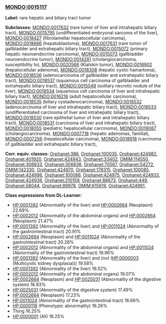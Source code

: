 
### [MONDO:0015117](http://purl.obolibrary.org/obo/MONDO_0015117)
**Label:** rare hepatic and biliary tract tumor

**Subclasses:** [MONDO:0017632](http://purl.obolibrary.org/obo/MONDO_0017632) (rare tumor of liver and intrahepatic biliary tract), [MONDO:0015795](http://purl.obolibrary.org/obo/MONDO_0015795) (undifferentiated embryonal sarcoma of the liver), [MONDO:0018427](http://purl.obolibrary.org/obo/MONDO_0018427) (fibrolamellar hepatocellular carcinoma), [MONDO:0018666](http://purl.obolibrary.org/obo/MONDO_0018666) (hepatoblastoma), [MONDO:0017631](http://purl.obolibrary.org/obo/MONDO_0017631) (rare tumor of gallbladder and extrahepatic biliary tract), [MONDO:0015072](http://purl.obolibrary.org/obo/MONDO_0015072) (primary hepatic neuroendocrine carcinoma), [MONDO:0015073](http://purl.obolibrary.org/obo/MONDO_0015073) (gallbladder neuroendocrine tumor), [MONDO:0014281](http://purl.obolibrary.org/obo/MONDO_0014281) (cholangiocarcinoma, susceptibility to), [MONDO:0020566](http://purl.obolibrary.org/obo/MONDO_0020566) (Klatskin tumor), [MONDO:0018902](http://purl.obolibrary.org/obo/MONDO_0018902) (hepatocellular adenoma), [MONDO:0018308](http://purl.obolibrary.org/obo/MONDO_0018308) (hepatic cystic hamartoma), [MONDO:0018536](http://purl.obolibrary.org/obo/MONDO_0018536) (adenocarcinoma of gallbladder and extrahepatic biliary tract), [MONDO:0018537](http://purl.obolibrary.org/obo/MONDO_0018537) (squamous cell carcinoma of gallbladder and extrahepatic biliary tract), [MONDO:0015049](http://purl.obolibrary.org/obo/MONDO_0015049) (solitary necrotic nodule of the liver), [MONDO:0018534](http://purl.obolibrary.org/obo/MONDO_0018534) (squamous cell carcinoma of liver and intrahepatic biliary tract), [MONDO:0016216](http://purl.obolibrary.org/obo/MONDO_0016216) (adult hepatocellular carcinoma), [MONDO:0018535](http://purl.obolibrary.org/obo/MONDO_0018535) (biliary cystadenocarcinoma), [MONDO:0018532](http://purl.obolibrary.org/obo/MONDO_0018532) (adenocarcinoma of liver and intrahepatic biliary tract), [MONDO:0018533](http://purl.obolibrary.org/obo/MONDO_0018533) (undifferentiated carcinoma of liver and intrahepatic biliary tract), [MONDO:0018530](http://purl.obolibrary.org/obo/MONDO_0018530) (rare epithelial tumor of liver and intrahepatic biliary tract), [MONDO:0018531](http://purl.obolibrary.org/obo/MONDO_0018531) (carcinoma of liver and intrahepatic biliary tract), [MONDO:0018055](http://purl.obolibrary.org/obo/MONDO_0018055) (pediatric hepatocellular carcinoma), [MONDO:0019087](http://purl.obolibrary.org/obo/MONDO_0019087) (cholangiocarcinoma), [MONDO:0007718](http://purl.obolibrary.org/obo/MONDO_0007718) (hepatic adenomas, familial), [MONDO:0007256](http://purl.obolibrary.org/obo/MONDO_0007256) (hepatocellular carcinoma), [MONDO:0018918](http://purl.obolibrary.org/obo/MONDO_0018918) (carcinoma of gallbladder and extrahepatic biliary tract), 

**Corr. equiv. classes:** [Orphanet:386](http://www.orpha.net/ORDO/Orphanet_386), [Orphanet:100035](http://www.orpha.net/ORDO/Orphanet_100035), [Orphanet:424982](http://www.orpha.net/ORDO/Orphanet_424982), [Orphanet:401920](http://www.orpha.net/ORDO/Orphanet_401920), [Orphanet:424943](http://www.orpha.net/ORDO/Orphanet_424943), [Orphanet:33402](http://www.orpha.net/ORDO/Orphanet_33402), [OMIM:114550](http://purl.obolibrary.org/obo/OMIM_114550), [Orphanet:306633](http://www.orpha.net/ORDO/Orphanet_306633), [Orphanet:306636](http://www.orpha.net/ORDO/Orphanet_306636), [Orphanet:70567](http://www.orpha.net/ORDO/Orphanet_70567), [Orphanet:54272](http://www.orpha.net/ORDO/Orphanet_54272), [OMIM:142330](http://purl.obolibrary.org/obo/OMIM_142330), [Orphanet:424970](http://www.orpha.net/ORDO/Orphanet_424970), [Orphanet:178315](http://www.orpha.net/ORDO/Orphanet_178315), [Orphanet:100085](http://www.orpha.net/ORDO/Orphanet_100085), [Orphanet:424996](http://www.orpha.net/ORDO/Orphanet_424996), [Orphanet:100086](http://www.orpha.net/ORDO/Orphanet_100086), [Orphanet:424975](http://www.orpha.net/ORDO/Orphanet_424975), [Orphanet:424933](http://www.orpha.net/ORDO/Orphanet_424933), [Orphanet:424936](http://www.orpha.net/ORDO/Orphanet_424936), [Orphanet:210159](http://www.orpha.net/ORDO/Orphanet_210159), [Orphanet:88673](http://www.orpha.net/ORDO/Orphanet_88673), [Orphanet:449](http://www.orpha.net/ORDO/Orphanet_449), [Orphanet:56044](http://www.orpha.net/ORDO/Orphanet_56044), [Orphanet:99978](http://www.orpha.net/ORDO/Orphanet_99978), [OMIM:615619](http://purl.obolibrary.org/obo/OMIM_615619), [Orphanet:424991](http://www.orpha.net/ORDO/Orphanet_424991), 

**Class expressions from DL-Learner:**

- [HP:0001392](http://purl.obolibrary.org/obo/HP_0001392) (Abnormality of the liver) and [HP:0002664](http://purl.obolibrary.org/obo/HP_0002664) (Neoplasm) 22.69%
- [HP:0002012](http://purl.obolibrary.org/obo/HP_0002012) (Abnormality of the abdominal organs) and [HP:0002664](http://purl.obolibrary.org/obo/HP_0002664) (Neoplasm) 21.47%
- [HP:0001392](http://purl.obolibrary.org/obo/HP_0001392) (Abnormality of the liver) and [HP:0011024](http://purl.obolibrary.org/obo/HP_0011024) (Abnormality of the gastrointestinal tract) 20.91%
- [HP:0002664](http://purl.obolibrary.org/obo/HP_0002664) (Neoplasm) and [HP:0011024](http://purl.obolibrary.org/obo/HP_0011024) (Abnormality of the gastrointestinal tract) 20.28%
- [HP:0002012](http://purl.obolibrary.org/obo/HP_0002012) (Abnormality of the abdominal organs) and [HP:0011024](http://purl.obolibrary.org/obo/HP_0011024) (Abnormality of the gastrointestinal tract) 19.96%
- [HP:0001392](http://purl.obolibrary.org/obo/HP_0001392) (Abnormality of the liver) and (not ([HP:0000003](http://purl.obolibrary.org/obo/HP_0000003) (Multicystic kidney dysplasia))) 19.58%
- [HP:0001392](http://purl.obolibrary.org/obo/HP_0001392) (Abnormality of the liver) 19.52%
- [HP:0002012](http://purl.obolibrary.org/obo/HP_0002012) (Abnormality of the abdominal organs) 19.07%
- [HP:0002664](http://purl.obolibrary.org/obo/HP_0002664) (Neoplasm) and [HP:0025031](http://purl.obolibrary.org/obo/HP_0025031) (Abnormality of the digestive system) 18.93%
- [HP:0025031](http://purl.obolibrary.org/obo/HP_0025031) (Abnormality of the digestive system) 17.49%
- [HP:0002664](http://purl.obolibrary.org/obo/HP_0002664) (Neoplasm) 17.23%
- [HP:0011024](http://purl.obolibrary.org/obo/HP_0011024) (Abnormality of the gastrointestinal tract) 16.66%
- [HP:0000118](http://purl.obolibrary.org/obo/HP_0000118) (Phenotypic abnormality) 16.26%
- Thing 16.25%
- [HP:0000001](http://purl.obolibrary.org/obo/HP_0000001) (All) 16.25%



